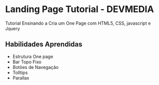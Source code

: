 # Landing Page Tutorial - DEVMEDIA  
Tutorial Ensinando a Cria um One Page com HTML5, CSS, javascript e Jquery  
## Habilidades Aprendidas  
 - Estrutura One page
 - Bar Topo Fixo
 - Botões de Navegação
 - Tolltips
 - Parallax
